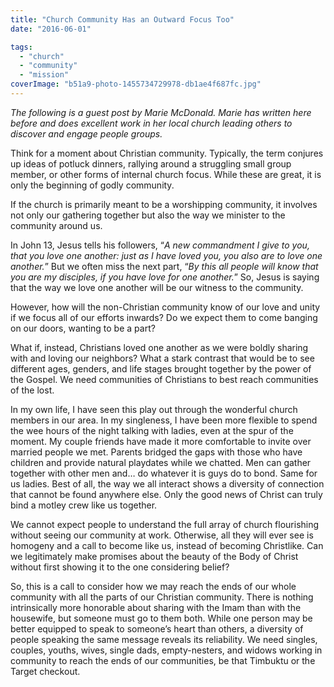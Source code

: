 ```yaml
---
title: "Church Community Has an Outward Focus Too"
date: "2016-06-01"

tags: 
  - "church"
  - "community"
  - "mission"
coverImage: "b51a9-photo-1455734729978-db1ae4f687fc.jpg"
---
```


_The following is a guest post by Marie McDonald. Marie has written here before and does excellent work in her local church leading others to discover and engage people groups._

Think for a moment about Christian community. Typically, the term conjures up ideas of potluck dinners, rallying around a struggling small group member, or other forms of internal church focus. While these are great, it is only the beginning of godly community.

If the church is primarily meant to be a worshipping community, it involves not only our gathering together but also the way we minister to the community around us.

In John 13, Jesus tells his followers, “_A new commandment I give to you, that you love one another: just as I have loved you, you also are to love one another._” But we often miss the next part, “_By this all people will know that you are my disciples, if you have love for one another._” So, Jesus is saying that the way we love one another will be our witness to the community.

However, how will the non-Christian community know of our love and unity if we focus all of our efforts inwards? Do we expect them to come banging on our doors, wanting to be a part?

What if, instead, Christians loved one another as we were boldly sharing with and loving our neighbors? What a stark contrast that would be to see different ages, genders, and life stages brought together by the power of the Gospel. We need communities of Christians to best reach communities of the lost.

In my own life, I have seen this play out through the wonderful church members in our area. In my singleness, I have been more flexible to spend the wee hours of the night talking with ladies, even at the spur of the moment. My couple friends have made it more comfortable to invite over married people we met. Parents bridged the gaps with those who have children and provide natural playdates while we chatted. Men can gather together with other men and… do whatever it is guys do to bond. Same for us ladies. Best of all, the way we all interact shows a diversity of connection that cannot be found anywhere else. Only the good news of Christ can truly bind a motley crew like us together.

We cannot expect people to understand the full array of church flourishing without seeing our community at work. Otherwise, all they will ever see is homogeny and a call to become like us, instead of becoming Christlike. Can we legitimately make promises about the beauty of the Body of Christ without first showing it to the one considering belief?

So, this is a call to consider how we may reach the ends of our whole community with all the parts of our Christian community. There is nothing intrinsically more honorable about sharing with the Imam than with the housewife, but someone must go to them both. While one person may be better equipped to speak to someone’s heart than others, a diversity of people speaking the same message reveals its reliability. We need singles, couples, youths, wives, single dads, empty-nesters, and widows working in community to reach the ends of our communities, be that Timbuktu or the Target checkout.
